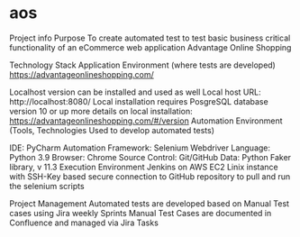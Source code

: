 # aos
Project info
Purpose
To create automated test to test basic business critical functionality of an eCommerce web application Advantage Online Shopping

Technology Stack
Application Environment
(where tests are developed) https://advantageonlineshopping.com/

Localhost version can be installed and used as well
Local host URL: http://localhost:8080/
Local installation requires PosgreSQL database version 10 or up
more details on local installation: https://advantageonlineshopping.com/#/version
Automation Environment
(Tools, Technologies Used to develop automated tests)

IDE: PyCharm
Automation Framework: Selenium Webdriver
Language: Python 3.9
Browser: Chrome
Source Control: Git/GitHub
Data: Python Faker library, v 11.3
Execution Environment
Jenkins on AWS EC2 Linix instance with SSH-Key based secure connection to GitHub repository to pull and run the selenium scripts

Project Management
Automated tests are developed based on Manual Test cases using Jira weekly Sprints
Manual Test Cases are documented in Confluence and managed via Jira Tasks
